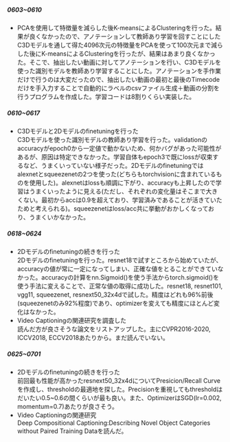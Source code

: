##### 0603~0610
* PCAを使用して特徴量を減らした後K-meansによるClusteringを行った。結果が良くなかったので、アノテーションして教師あり学習を回すことにした <br>
C3Dモデルを通して得た4096次元の特徴量をPCAを使って100次元まで減らした後にK-meansによるClusteringを行ったが、結果はあまり良くなかった。そこで、抽出したい動画に対してアノテーションを行い、C3Dモデルを使った識別モデルを教師あり学習することにした。アノテーションを手作業だけで行うのは大変だったので、抽出したい動画の最初と最後のTimecodeだけを手入力することで自動的にラベルのcsvファイル生成＋動画の分割を行うプログラムを作成した。学習コードは8割りくらい実装した。

##### 0610~0617
* C3Dモデルと2Dモデルのfinetuningを行った <br>
C3Dモデルを使った識別モデルの教師あり学習を行った。validationのaccuracyがepoch0から一定値で動かないため、何かバグがあった可能性があるが、原因は特定できなかった。学習自体もepoch3で既にlossが収束するなど、うまくいっていない様子だった。2Dモデルのfinetuningではalexnetとsqueezenetの2つを使った(どちらもtorchvisionに含まれているものを使用した)。alexnetはlossも順調に下がり、accuracyも上昇したので学習はうまくいったように見える(ただし、それぞれの変化量はそこまで大きくない。最初からaccは0.9を超えており、学習済みであることが活きていたためと考えられる)。squeezenetはloss/acc共に挙動がおかしくなっており、うまくいかなかった。

##### 0618~0624
* 2Dモデルのfinetuningの続きを行った <br>
2Dモデルのfinetuningを行った。resnet18で試すところから始めていたが、accuracyの値が常に一定になってしまい、正確な値をとることができていなかった。accuracyの計算をnn.Sigmoid()を使う手法からtorch.sigmoid()を使う手法に変えることで、正常な値の取得に成功した。resnet18, resnet101, vgg11, squeezenet, resnext50_32x4dで試した。精度はどれも96%前後(squeezenetのみ92%程度)であり、optimizerを変えても精度にほとんど変化はなかった。
* Video Captioningの関連研究を調査した <br>
読んだ方が良さそうな論文をリストアップした。主にCVPR2016-2020, ICCV2018, ECCV2018あたりから。まだ読んでいない。

##### 0625~0701
* 2Dモデルのfinetuningの続きを行った <br>
前回最も性能が高かったresnext50_32x4dについてPresicion/Recall Curveを作成し、thresholdの最適地を探した。Precisionを重視してもthresholdはだいたい0.5~0.6の間くらいが最も良い。また、OptimizerはSGD(lr=0.002, momentum=0.7)あたりが良さそう。
* Video Captioningの関連研究 <br>
Deep Compositional Captioning:Describing Novel Object Categories without Paired Training Dataを読んだ。